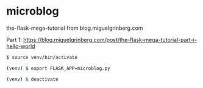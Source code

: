 # microblog
the-flask-mega-tutorial from blog.miguelgrinberg.com

Part 1: https://blog.miguelgrinberg.com/post/the-flask-mega-tutorial-part-i-hello-world

```bash
$ source venv/bin/activate
```

```bash
(venv) $ export FLASK_APP=microblog.py
```

```bash
(venv) $ deactivate
```

